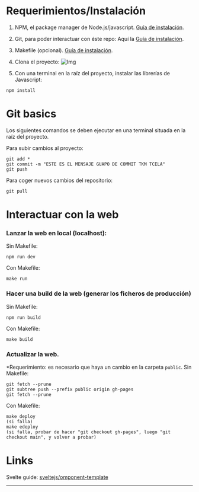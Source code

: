 # Requerimientos/Instalación

1. NPM, el package manager de Node.js/javascript. [Guía de instalación](https://phoenixnap.com/kb/install-node-js-npm-on-windows).

2. Git, para poder interactuar con éste repo: Aquí la [Guía de instalación](https://phoenixnap.com/kb/how-to-install-git-windows).

3. Makefile (opcional). [Guía de instalación](http://gnuwin32.sourceforge.net/packages/make.html).

4. Clona el proyecto: ![Img](https://user-images.githubusercontent.com/83143288/183264967-d8ba9e98-3b7a-45c5-8e65-01bfad604911.png)

5. Con una terminal en la raíz del proyecto, instalar las librerías de Javascript:

```
npm install
```

# Git basics

Los siguientes comandos se deben ejecutar en una terminal situada en la raíz del proyecto.

Para subir cambios al proyecto:

```
git add *
git commit -m "ESTE ES EL MENSAJE GUAPO DE COMMIT TKM TCELA"
git push
```

Para coger nuevos cambios del repositorio:

```
git pull
```

# Interactuar con la web

### Lanzar la web en local (localhost):

Sin Makefile:

```
npm run dev
```

Con Makefile:

```
make run
```

### Hacer una build de la web (generar los ficheros de producción)

Sin Makefile:

```
npm run build
```

Con Makefile:

```
make build
```

### Actualizar la web.

\*Requerimiento: es necesario que haya un cambio en la carpeta `public`.
Sin Makefile:

```
git fetch --prune
git subtree push --prefix public origin gh-pages
git fetch --prune
```

Con Makefile:

```
make deploy
(si falla)
make edeploy
(si falla, probar de hacer "git checkout gh-pages", luego "git checkout main", y volver a probar)
```

# Links

Svelte guide: [sveltejs/omponent-template](https://github.com/sveltejs/component-template)

---
